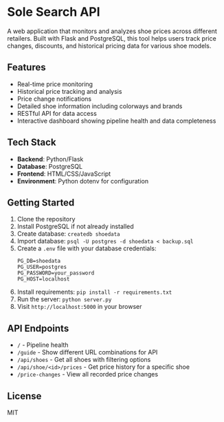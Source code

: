 # Sole Search API

A web application that monitors and analyzes shoe prices across different retailers. Built with Flask and PostgreSQL, this tool helps users track price changes, discounts, and historical pricing data for various shoe models.

## Features
- Real-time price monitoring
- Historical price tracking and analysis
- Price change notifications
- Detailed shoe information including colorways and brands
- RESTful API for data access
- Interactive dashboard showing pipeline health and data completeness

## Tech Stack
- **Backend**: Python/Flask
- **Database**: PostgreSQL
- **Frontend**: HTML/CSS/JavaScript
- **Environment**: Python dotenv for configuration

## Getting Started
1. Clone the repository
2. Install PostgreSQL if not already installed
3. Create database: `createdb shoedata`
4. Import database: `psql -U postgres -d shoedata < backup.sql`
5. Create a `.env` file with your database credentials:
   ```
   PG_DB=shoedata
   PG_USER=postgres
   PG_PASSWORD=your_password
   PG_HOST=localhost
   ```
6. Install requirements: `pip install -r requirements.txt`
7. Run the server: `python server.py`
8. Visit `http://localhost:5000` in your browser

## API Endpoints
- `/` - Pipeline health
- `/guide` - Show different URL combinations for API
- `/api/shoes` - Get all shoes with filtering options
- `/api/shoe/<id>/prices` - Get price history for a specific shoe
- `/price-changes` - View all recorded price changes

## License
MIT
